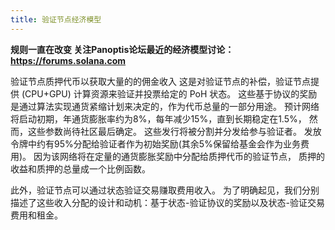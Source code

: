 ```yaml
---
title: 验证节点经济模型
---
```


**规则一直在改变 关注Panoptis论坛最近的经济模型讨论：https://forums.solana.com**

验证节点质押代币以获取大量的的佣金收入 这是对验证节点的补偿，验证节点提供 (CPU+GPU) 计算资源来验证并投票给定的 PoH 状态。 这些基于协议的奖励是通过算法实现通货紧缩计划来决定的，作为代币总量的一部分用途。 预计网络将启动初期，年通货膨胀率约为8%，每年减少15%，直到长期稳定在1.5%， 然而，这些参数尚待社区最后确定。 这些发行将被分割并分发给参与验证者。 发放令牌中约有95%分配给验证者作为初始奖励(其余5%保留给基金会作为业务费用)。 因为该网络将在定量的通货膨胀奖励中分配给质押代币的验证节点， 质押的收益和质押的总量成一个比例函数。

此外，验证节点可以通过状态验证交易赚取费用收入。 为了明确起见，我们分别描述了这些收入分配的设计和动机：基于状态-验证协议的奖励以及状态-验证交易费用和租金。
